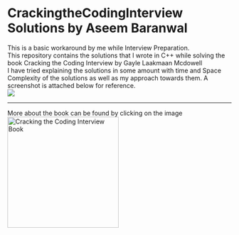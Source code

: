 # CrackingtheCodingInterview Solutions by Aseem Baranwal
This is a basic workaround by me while Interview Preparation. <br>
This repository contains the solutions that I wrote in C++ while solving the book Cracking the Coding Interview by Gayle Laakmaan Mcdowell <br>
I have tried explaining the solutions in some amount with time and Space Complexity of the solutions as well as my approach towards them.
A screenshot is attached below for reference. <br>
<img src="https://drive.google.com/file/d/11o9n2VcmKKu0_vi1eKQeu6LwycUw_1hv/view?usp=sharing">
<br>
<hr>
More about the book can be found by clicking on the image <br>
<a href = "https://www.crackingthecodinginterview.com/"> <img src = "https://images-na.ssl-images-amazon.com/images/I/619M-4xNINL.jpg" alt="Cracking the Coding Interview Book" width="250"><br>
